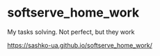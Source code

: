 # softserve_home_work
My tasks solving. Not perfect, but they work

https://sashko-ua.github.io/softserve_home_work/
